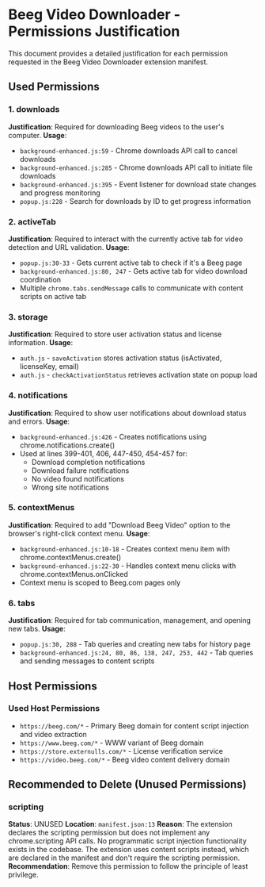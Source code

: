 # Beeg Video Downloader - Permissions Justification

This document provides a detailed justification for each permission requested in the Beeg Video Downloader extension manifest.

## Used Permissions

### 1. downloads
**Justification**: Required for downloading Beeg videos to the user's computer.
**Usage**:
- `background-enhanced.js:59` - Chrome downloads API call to cancel downloads
- `background-enhanced.js:285` - Chrome downloads API call to initiate file downloads
- `background-enhanced.js:395` - Event listener for download state changes and progress monitoring
- `popup.js:228` - Search for downloads by ID to get progress information

### 2. activeTab
**Justification**: Required to interact with the currently active tab for video detection and URL validation.
**Usage**:
- `popup.js:30-33` - Gets current active tab to check if it's a Beeg page
- `background-enhanced.js:80, 247` - Gets active tab for video download coordination
- Multiple `chrome.tabs.sendMessage` calls to communicate with content scripts on active tab

### 3. storage
**Justification**: Required to store user activation status and license information.
**Usage**:
- `auth.js` - `saveActivation` stores activation status (isActivated, licenseKey, email)
- `auth.js` - `checkActivationStatus` retrieves activation state on popup load

### 4. notifications
**Justification**: Required to show user notifications about download status and errors.
**Usage**:
- `background-enhanced.js:426` - Creates notifications using chrome.notifications.create()
- Used at lines 399-401, 406, 447-450, 454-457 for:
  - Download completion notifications
  - Download failure notifications
  - No video found notifications
  - Wrong site notifications

### 5. contextMenus
**Justification**: Required to add "Download Beeg Video" option to the browser's right-click context menu.
**Usage**:
- `background-enhanced.js:10-18` - Creates context menu item with chrome.contextMenus.create()
- `background-enhanced.js:22-30` - Handles context menu clicks with chrome.contextMenus.onClicked
- Context menu is scoped to Beeg.com pages only

### 6. tabs
**Justification**: Required for tab communication, management, and opening new tabs.
**Usage**:
- `popup.js:30, 288` - Tab queries and creating new tabs for history page
- `background-enhanced.js:24, 80, 86, 138, 247, 253, 442` - Tab queries and sending messages to content scripts

## Host Permissions

### Used Host Permissions
- `https://beeg.com/*` - Primary Beeg domain for content script injection and video extraction
- `https://www.beeg.com/*` - WWW variant of Beeg domain
- `https://store.externulls.com/*` - License verification service
- `https://video.beeg.com/*` - Beeg video content delivery domain

## Recommended to Delete (Unused Permissions)

### scripting
**Status**: UNUSED
**Location**: `manifest.json:13`
**Reason**: The extension declares the scripting permission but does not implement any chrome.scripting API calls. No programmatic script injection functionality exists in the codebase. The extension uses content scripts instead, which are declared in the manifest and don't require the scripting permission.
**Recommendation**: Remove this permission to follow the principle of least privilege.
